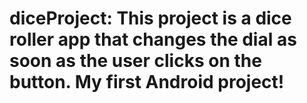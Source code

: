 # diceProject: This project is a dice roller app that changes the dial as soon as the user clicks on the button. My first Android project!
